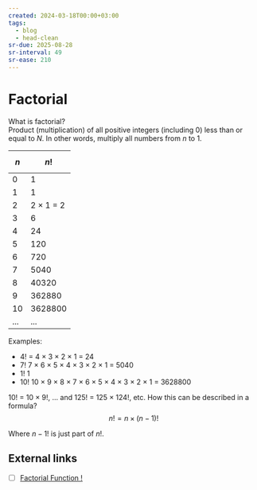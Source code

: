 ```yaml
---
created: 2024-03-18T00:00+03:00
tags:
  - blog
  - head-clean
sr-due: 2025-08-28
sr-interval: 49
sr-ease: 210
---
```


# Factorial

What is factorial?
<br class="f">
Product (multiplication) of all positive integers (including 0) less than or equal to $N$. In other words, multiply all numbers from ${n}$ to 1.

| $${n}$$ | $${n!}$$  |
| ------- | --------- |
| 0       | 1         |
| 1       | 1         |
| 2       | 2 × 1 = 2 |
| 3       | 6         |
| 4       | 24        |
| 5       | 120       |
| 6       | 720       |
| 7       | 5040      |
| 8       | 40320     |
| 9       | 362880    |
| 10      | 3628800   |
| ...     | ...       |

Examples:

- ${4}!$ = 4 × 3 × 2 × 1 = 24
- ${7}!$ 7 × 6 × 5 × 4 × 3 × 2 × 1 = 5040
- ${1}!$ 1
- ${10}!$ 10 × 9 × 8 × 7 × 6 × 5 × 4 × 3 × 2 × 1 = 3628800

10! = 10 × 9!, ... and 125! = 125 × 124!, etc. How this can be described in a formula?
<br class="f">
$$
{n!} = n \times (n-1)!
$$

Where ${n-1}!$ is just part of ${n!}$.

## External links

- [ ] [Factorial Function !](https://www.mathsisfun.com/numbers/factorial.html)
